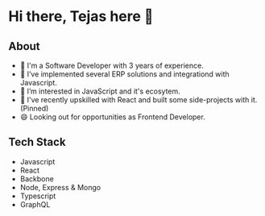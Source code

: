 # Hi there, Tejas here 👋

## About

- 🔭 I'm a Software Developer with 3 years of experience.
- 🌱 I’ve implemented several ERP solutions and integrationd with Javascript.
- 👯 I’m interested in JavaScript and it's ecosytem.
- 🤔 I've recently upskilled with React and built some side-projects with it. (Pinned)
- 😄 Looking out for opportunities as Frontend Developer.

## Tech Stack

- Javascript
- React
- Backbone
- Node, Express & Mongo
- Typescript
- GraphQL
